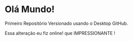 # Olá Mundo!

Primeiro Repositório Versionado usando o Desktop GitHub.
 
Essa alteração eu fiz online! que IMPRESSIONANTE !
